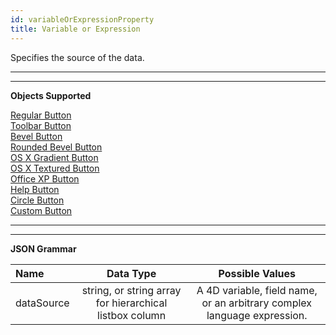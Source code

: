 ```yaml
---
id: variableOrExpressionProperty
title: Variable or Expression
---
```


Specifies the source of the data.



<p>
<hr>
<hr>

**Objects Supported**

[Regular Button](regularButton.md) <br>
[Toolbar Button](toolbarButton.md)<br>
[Bevel Button](bevelButton.md)<br>
[Rounded Bevel Button](roundedBevelButton.md)<br> 
[OS X Gradient Button](osxGradientButton.md)<br> 
[OS X Textured Button](osxTexturedButton.md)<br> 
[Office XP Button](officeXPButton.md)<br> 
[Help Button](helpButton.md)<br> 
[Circle Button](circleButton.md)<br> 
[Custom Button](customButton.md)<br> 

<p>
<hr>
<hr>

**JSON Grammar**

|Name|Data Type|Possible Values|
|:---|:---:|:---:|
|dataSource|string, or string array for hierarchical listbox column|A 4D variable, field name, or an arbitrary complex language expression.|


			